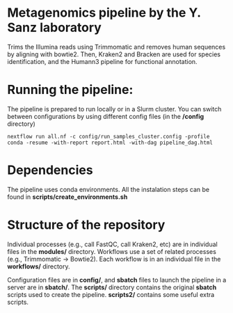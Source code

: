 # Metagenomics pipeline by the Y. Sanz laboratory

Trims the Illumina reads using Trimmomatic and removes human sequences by aligning with bowtie2. Then, Kraken2 and Bracken are used for species identification, and the Humann3 pipeline for functional annotation. 

# Running the pipeline:

The pipeline is prepared to run locally or in a Slurm cluster. You can switch between configurations by using different config files (in the **/config** directory)

```
nextflow run all.nf -c config/run_samples_cluster.config -profile conda -resume -with-report report.html -with-dag pipeline_dag.html
```

# Dependencies

The pipeline uses conda environments. All the instalation steps can be found in **scripts/create_environments.sh**

# Structure of the repository

Individual processes (e.g., call FastQC, call Kraken2, etc) are in individual files in the **modules/** directory.
Workflows use a set of related processes (e.g., Trimmomatic -> Bowtie2). Each workflow is in an individual file in the **workflows/** directory.

Configuration files are in **config/**, and **sbatch** files to launch the pipeline in a server are in **sbatch/**. The **scripts/** directory contains the original **sbatch** scripts used to create the pipeline. **scripts2/** contains some useful extra scripts. 
